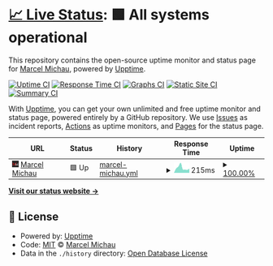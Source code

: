 # [📈 Live Status](https://marcelmichau.github.io/home-page): <!--live status--> **🟩 All systems operational**

This repository contains the open-source uptime monitor and status page for [Marcel Michau](https://marcelmichau.dev), powered by [Upptime](https://github.com/upptime/upptime).

[![Uptime CI](https://github.com/koj-co/upptime/workflows/Uptime%20CI/badge.svg)](https://github.com/koj-co/upptime/actions?query=workflow%3A%22Uptime+CI%22)
[![Response Time CI](https://github.com/koj-co/upptime/workflows/Response%20Time%20CI/badge.svg)](https://github.com/koj-co/upptime/actions?query=workflow%3A%22Response+Time+CI%22)
[![Graphs CI](https://github.com/koj-co/upptime/workflows/Graphs%20CI/badge.svg)](https://github.com/koj-co/upptime/actions?query=workflow%3A%22Graphs+CI%22)
[![Static Site CI](https://github.com/koj-co/upptime/workflows/Static%20Site%20CI/badge.svg)](https://github.com/koj-co/upptime/actions?query=workflow%3A%22Static+Site+CI%22)
[![Summary CI](https://github.com/koj-co/upptime/workflows/Summary%20CI/badge.svg)](https://github.com/koj-co/upptime/actions?query=workflow%3A%22Summary+CI%22)

With [Upptime](https://upptime.js.org), you can get your own unlimited and free uptime monitor and status page, powered entirely by a GitHub repository. We use [Issues](https://github.com/marcelmichau/home-page/issues) as incident reports, [Actions](https://github.com/marcelmichau/home-page/actions) as uptime monitors, and [Pages](https://status.marcelmichau.dev) for the status page.

<!--start: status pages-->
<!-- This summary is generated by Upptime (https://github.com/upptime/upptime) -->
<!-- Do not edit this manually, your changes will be overwritten -->
<!-- prettier-ignore -->
| URL | Status | History | Response Time | Uptime |
| --- | ------ | ------- | ------------- | ------ |
| <img alt="" src="https://raw.githubusercontent.com/MarcelMichau/home-page/master/src/images/mm-logo.png" height="13"> [Marcel Michau](https://marcelmichau.dev) | 🟩 Up | [marcel-michau.yml](https://github.com/MarcelMichau/home-page-uptime/commits/HEAD/history/marcel-michau.yml) | <details><summary><img alt="Response time graph" src="./graphs/marcel-michau/response-time-week.png" height="20"> 215ms</summary><br><a href="https://status.marcelmichau.dev/history/marcel-michau"><img alt="Response time 227" src="https://img.shields.io/endpoint?url=https%3A%2F%2Fraw.githubusercontent.com%2FMarcelMichau%2Fhome-page-uptime%2FHEAD%2Fapi%2Fmarcel-michau%2Fresponse-time.json"></a><br><a href="https://status.marcelmichau.dev/history/marcel-michau"><img alt="24-hour response time 183" src="https://img.shields.io/endpoint?url=https%3A%2F%2Fraw.githubusercontent.com%2FMarcelMichau%2Fhome-page-uptime%2FHEAD%2Fapi%2Fmarcel-michau%2Fresponse-time-day.json"></a><br><a href="https://status.marcelmichau.dev/history/marcel-michau"><img alt="7-day response time 215" src="https://img.shields.io/endpoint?url=https%3A%2F%2Fraw.githubusercontent.com%2FMarcelMichau%2Fhome-page-uptime%2FHEAD%2Fapi%2Fmarcel-michau%2Fresponse-time-week.json"></a><br><a href="https://status.marcelmichau.dev/history/marcel-michau"><img alt="30-day response time 190" src="https://img.shields.io/endpoint?url=https%3A%2F%2Fraw.githubusercontent.com%2FMarcelMichau%2Fhome-page-uptime%2FHEAD%2Fapi%2Fmarcel-michau%2Fresponse-time-month.json"></a><br><a href="https://status.marcelmichau.dev/history/marcel-michau"><img alt="1-year response time 230" src="https://img.shields.io/endpoint?url=https%3A%2F%2Fraw.githubusercontent.com%2FMarcelMichau%2Fhome-page-uptime%2FHEAD%2Fapi%2Fmarcel-michau%2Fresponse-time-year.json"></a></details> | <details><summary><a href="https://status.marcelmichau.dev/history/marcel-michau">100.00%</a></summary><a href="https://status.marcelmichau.dev/history/marcel-michau"><img alt="All-time uptime 99.97%" src="https://img.shields.io/endpoint?url=https%3A%2F%2Fraw.githubusercontent.com%2FMarcelMichau%2Fhome-page-uptime%2FHEAD%2Fapi%2Fmarcel-michau%2Fuptime.json"></a><br><a href="https://status.marcelmichau.dev/history/marcel-michau"><img alt="24-hour uptime 100.00%" src="https://img.shields.io/endpoint?url=https%3A%2F%2Fraw.githubusercontent.com%2FMarcelMichau%2Fhome-page-uptime%2FHEAD%2Fapi%2Fmarcel-michau%2Fuptime-day.json"></a><br><a href="https://status.marcelmichau.dev/history/marcel-michau"><img alt="7-day uptime 100.00%" src="https://img.shields.io/endpoint?url=https%3A%2F%2Fraw.githubusercontent.com%2FMarcelMichau%2Fhome-page-uptime%2FHEAD%2Fapi%2Fmarcel-michau%2Fuptime-week.json"></a><br><a href="https://status.marcelmichau.dev/history/marcel-michau"><img alt="30-day uptime 100.00%" src="https://img.shields.io/endpoint?url=https%3A%2F%2Fraw.githubusercontent.com%2FMarcelMichau%2Fhome-page-uptime%2FHEAD%2Fapi%2Fmarcel-michau%2Fuptime-month.json"></a><br><a href="https://status.marcelmichau.dev/history/marcel-michau"><img alt="1-year uptime 99.94%" src="https://img.shields.io/endpoint?url=https%3A%2F%2Fraw.githubusercontent.com%2FMarcelMichau%2Fhome-page-uptime%2FHEAD%2Fapi%2Fmarcel-michau%2Fuptime-year.json"></a></details>

<!--end: status pages-->

[**Visit our status website →**](https://status.marcelmichau.dev)

## 📄 License

- Powered by: [Upptime](https://github.com/upptime/upptime)
- Code: [MIT](./LICENSE) © [Marcel Michau](https://marcelmichau.dev)
- Data in the `./history` directory: [Open Database License](https://opendatacommons.org/licenses/odbl/1-0/)
